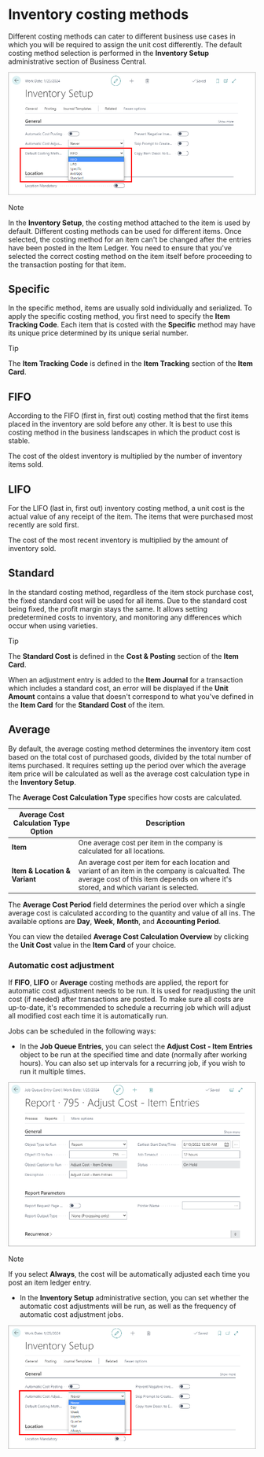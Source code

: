# Inventory costing methods

Different costing methods can cater to different business use cases in which you will be required to assign the unit cost differently. The default costing method selection is performed in the **Inventory Setup** administrative section of Business Central.

![inventory_setup_costing_method_selection](../images/inventory_setup_costing_method_selection.PNG)

> [!Note]
> In the **Inventory Setup**, the costing method attached to the item is used by default. Different costing methods can be used for different items. Once selected, the costing method for an item can't be changed after the entries have been posted in the Item Ledger. You need to ensure that you've selected the correct costing method on the item itself before proceeding to the transaction posting for that item. 

## Specific

In the specific method, items are usually sold individually and serialized. To apply the specific costing method, you first need to specify the **Item Tracking Code**. Each item that is costed with the **Specific** method may have its unique price determined by its unique serial number. 

> [!Tip]
> The **Item Tracking Code** is defined in the **Item Tracking** section of the **Item Card**.

## FIFO

According to the FIFO (first in, first out) costing method that the first items placed in the inventory are sold before any other. It is best to use this costing method in the business landscapes in which the product cost is stable.

The cost of the oldest inventory is multiplied by the number of inventory items sold. 


## LIFO

For the LIFO (last in, first out) inventory costing method, a unit cost is the actual value of any receipt of the item. The items that were purchased most recently are sold first.

The cost of the most recent inventory is multiplied by the amount of inventory sold.

## Standard

In the standard costing method, regardless of the item stock purchase cost, the fixed standard cost will be used for all items. Due to the standard cost being fixed, the profit margin stays the same. It allows setting predetermined costs to inventory, and monitoring any differences which occur when using varieties. 

> [!Tip]
> The **Standard Cost** is defined in the **Cost & Posting** section of the **Item Card**.

When an adjustment entry is added to the **Item Journal** for a transaction which includes a standard cost, an error will be displayed if the **Unit Amount** contains a value that doesn't correspond to what you've defined in the **Item Card** for the **Standard Cost** of the item.

## Average

By default, the average costing method determines the inventory item cost based on the total cost of purchased goods, divided by the total number of items purchased. It requires setting up the period over which the average item price will be calculated as well as the average cost calculation type in the **Inventory Setup**. 

The **Average Cost Calculation Type** specifies how costs are calculated. 

| Average Cost Calculation Type Option      | Description |
| ----------- | ----------- |
| **Item**       | One average cost per item in the company is calculated for all locations.    |
| **Item & Location & Variant**   | An average cost per item for each location and variant of an item in the company is calcualted. The average cost of this item depends on where it's stored, and which variant is selected.       |

The **Average Cost Period** field determines the period over which a single average cost is calculated according to the quantity and value of all ins. The available options are **Day**, **Week**, **Month**, and **Accounting Period**.

You can view the detailed **Average Cost Calculation Overview** by clicking the **Unit Cost** value in the **Item Card** of your choice.

### Automatic cost adjustment

If **FIFO**, **LIFO** or **Average** costing methods are applied, the report for automatic cost adjustment needs to be run. It is used for readjusting the unit cost (if needed) after transactions are posted. To make sure all costs are up-to-date, it's recommended to schedule a recurring job which will adjust all modified cost each time it is automatically run. 

Jobs can be scheduled in the following ways:

- In the **Job Queue Entries**, you can select the **Adjust Cost - Item Entries** object to be run at the specified time and date (normally after working hours). You can also set up intervals for a recurring job, if you wish to run it multiple times.

<img src="../images/job_queue_entries_set_up_auto_cost_adjustment.PNG" width="600">

> [!Note]
> If you select **Always**, the cost will be automatically adjusted each time you post an item ledger entry.

- In the **Inventory Setup** administrative section, you can set whether the automatic cost adjustments will be run, as well as the frequency of automatic cost adjustment jobs.

<img src="../images/auto_cost_adjustment_intervals.PNG" width="600">

